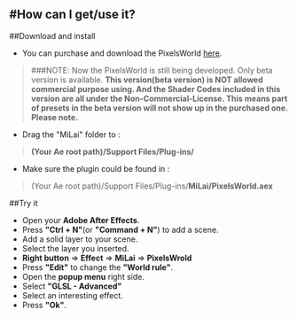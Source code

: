 #How can I get/use it? 
---
##Download and install
- You can purchase and download the PixelsWorld [here](https://milai.tech/products/PixelsWorld).
> ###NOTE:
> Now the PixelsWorld is still being developed. Only beta version is available. **This version(beta version) is NOT allowed commercial purpose using. And the Shader Codes included in this version are all under the Non-Commercial-License. This means part of presets in the beta version will not show up in the purchased one. Please note.**

- Drag the "MiLai" folder to : 
>**(Your Ae root path)/Support Files/Plug-ins/**

- Make sure the plugin could be found in : 
> (Your Ae root path)/Support Files/Plug-ins/**MiLai/PixelsWorld.aex**

##Try it
- Open your **Adobe After Effects**. 
- Press **"Ctrl + N"**(or **"Command + N"**) to add a scene. 
- Add a solid layer to your scene. 
- Select the layer you inserted. 
- **Right button** => **Effect** => **MiLai** => **PixelsWrold**
- Press **"Edit"** to change the **"World rule"**.
- Open the **popup menu** right side.
- Select **"GLSL - Advanced"**
- Select an interesting effect.
- Press **"Ok"**.